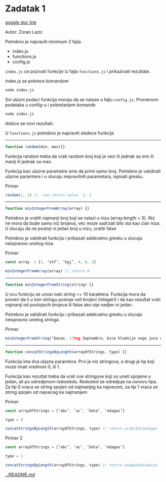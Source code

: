 # Zadatak 1

[goggle doc link](https://docs.google.com/document/d/1qYclBhKa3I-md-J7EMyaMH2X6mb5OIoIhF-A2gMdoRY/mobilebasic)

Autor: Zoran Lazic



Potrebno je napraviti minimum 3 fajla.

- index.js
- functions.js
- config.js


`index.js` ce pozivati funkcije iz fajla `functions.js` i prikazivati rezultate.



index.js se pokrece komandom

```sh
node index.js
```


Svi ulazni podaci funkcija moraju da se nalaze u fajlu `config.js`. Promenom podataka u config-u i pokretanjem komande
```sh
node index.js
```
dobice se novi rezultati.



U `functions.js` potrebno je napraviti sledece funkcije

---
```js
function random(min, max){}
```

Funkcija random treba da vrati random broj koji je veci ili jednak sa min ili manji ili jednak sa max.


Funkcija kao ulazne parametre sme da primi samo broj. Potrebno je validirati ulazne paramtere i u slucaju nepravilnih parametara, ispisati gresku.


Primer
```js
random(1, 2) //  can return value  1, 2
```

---
```js
function minIntegerFromArray(array) {}
```

Potrebno je vratiti najmanji broj koji se nalazi u nizu (array.length > 5). Niz ne mora da bude samo niz brojeva, vec moze sadrzati bilo sta kao clan niza. U slucaju da ne postoji ni jedan broj u nizu, vratiti false


Potrebno je validirati funkciju i prikazati adekvatnu gresku u slucaju neispravno unetog niza.


Primer

```js
const array  = [1, ‘etf’, ‘kgj’, 4, 0, 2]

minIntegerFromArray(array) // return 0
```

---
```js
function minIntegerFromString(string) {}
```

U ovu funkciju se unosi neki string >= 10 karaktera. Funkcija mora da proveri da li u tom stringu postoje celi brojevi (integeri) i da kao rezultat vrati najmanji od postojecih brojeva ili false ako nije nadjen ni jedan.


Potrebno je validirati funkciju i prikazati adekvatnu gresku u slucaju neispravno unetog stringa.


Primer

```js
minIntegerFromString(‘Danas, 17tog Septembra, bice hladnije nego juce u 20h, 16og Septembra’) // return 16
```

---
```js
function concatStringsByLength(arrayOfStrings, type) {}
```

Funkcija ima dva ulazna paramtera. Prvi je niz stringova, a drugi je tip koji moze imati vrednost 0, ili 1.


Funkcija kao rezultat  treba da vrati sve stringove koji su uneti spojene u jedan, ali po odredjenom redosledu. Redosled se odredjuje na osnovu tipa. Za tip 0 vraca se string spojen od najmanjeg ka najvecem, za tip 1 vraca se string spojen od najveceg ka najmanjem


Primer

```js
const arrayOfStrings = [‘abc’, ‘ac’, ‘bdca’, ‘edagas’]

type = 0

concatStringsByLength(arrayOfStrings, type) // return acabcbdcaedagas
```


Primer 2

```js
const arrayOfStrings = [‘abc’, ‘ac’, ‘bdca’, ‘edagas’]

type = 1

concatStringsByLength(arrayOfStrings, type) // return edagasbdcaabcac
```

[../README.md](../README.md)
